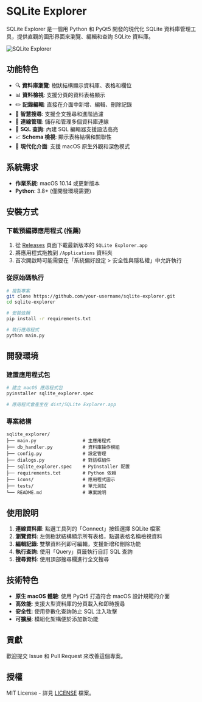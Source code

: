 # SQLite Explorer

SQLite Explorer 是一個用 Python 和 PyQt5 開發的現代化 SQLite 資料庫管理工具，提供直觀的圖形界面來瀏覽、編輯和查詢 SQLite 資料庫。

![SQLite Explorer](icons/AppIcon-512.png)

## 功能特色

- 🔍 **資料庫瀏覽**: 樹狀結構顯示資料庫、表格和欄位
- 📊 **資料檢視**: 支援分頁的資料表格顯示
- ✏️ **記錄編輯**: 直接在介面中新增、編輯、刪除記錄
- 🔎 **智慧搜尋**: 支援全文搜尋和進階過濾
- 💾 **連線管理**: 儲存和管理多個資料庫連線
- 📝 **SQL 查詢**: 內建 SQL 編輯器支援語法高亮
- 📈 **Schema 檢視**: 顯示表格結構和關聯性
- 🎨 **現代化介面**: 支援 macOS 原生外觀和深色模式

## 系統需求

- **作業系統**: macOS 10.14 或更新版本
- **Python**: 3.8+ (僅開發環境需要)

## 安裝方式

### 下載預編譯應用程式 (推薦)

1. 從 [Releases](../../releases) 頁面下載最新版本的 `SQLite Explorer.app`
2. 將應用程式拖拽到 `/Applications` 資料夾
3. 首次開啟時可能需要在「系統偏好設定 > 安全性與隱私權」中允許執行

### 從原始碼執行

```bash
# 複製專案
git clone https://github.com/your-username/sqlite-explorer.git
cd sqlite-explorer

# 安裝依賴
pip install -r requirements.txt

# 執行應用程式
python main.py
```

## 開發環境

### 建置應用程式包

```bash
# 建立 macOS 應用程式包
pyinstaller sqlite_explorer.spec

# 應用程式會產生在 dist/SQLite Explorer.app
```

### 專案結構

```
sqlite_explorer/
├── main.py                 # 主應用程式
├── db_handler.py           # 資料庫操作模組
├── config.py               # 設定管理
├── dialogs.py              # 對話框組件
├── sqlite_explorer.spec    # PyInstaller 配置
├── requirements.txt        # Python 依賴
├── icons/                  # 應用程式圖示
├── tests/                  # 單元測試
└── README.md               # 專案說明
```

## 使用說明

1. **連線資料庫**: 點選工具列的「Connect」按鈕選擇 SQLite 檔案
2. **瀏覽資料**: 左側樹狀結構顯示所有表格，點選表格名稱檢視資料
3. **編輯記錄**: 雙擊資料列即可編輯，支援新增和刪除功能
4. **執行查詢**: 使用「Query」頁籤執行自訂 SQL 查詢
5. **搜尋資料**: 使用頂部搜尋欄進行全文搜尋

## 技術特色

- **原生 macOS 體驗**: 使用 PyQt5 打造符合 macOS 設計規範的介面
- **高效能**: 支援大型資料庫的分頁載入和即時搜尋
- **安全性**: 使用參數化查詢防止 SQL 注入攻擊
- **可擴展**: 模組化架構便於添加新功能

## 貢獻

歡迎提交 Issue 和 Pull Request 來改善這個專案。

## 授權

MIT License - 詳見 [LICENSE](LICENSE) 檔案。